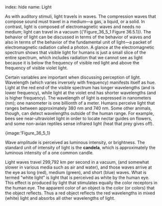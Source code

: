 index: hide
name: Light

As with auditory stimuli, light travels in waves. The compression waves that compose sound must travel in a medium—a gas, a liquid, or a solid. In contrast, light is composed of electromagnetic waves and needs no medium; light can travel in a vacuum ({'Figure_36_5_1 Figure 36.5.1}). The behavior of light can be discussed in terms of the behavior of waves and also in terms of the behavior of the fundamental unit of light—a packet of electromagnetic radiation called a photon. A glance at the electromagnetic spectrum shows that visible light for humans is just a small slice of the entire spectrum, which includes radiation that we cannot see as light because it is below the frequency of visible red light and above the frequency of visible violet light.

Certain variables are important when discussing perception of light. Wavelength (which varies inversely with frequency) manifests itself as hue. Light at the red end of the visible spectrum has longer wavelengths (and is lower frequency), while light at the violet end has shorter wavelengths (and is higher frequency). The wavelength of light is expressed in nanometers (nm); one nanometer is one billionth of a meter. Humans perceive light that ranges between approximately 380 nm and 740 nm. Some other animals, though, can detect wavelengths outside of the human range. For example, bees see near-ultraviolet light in order to locate nectar guides on flowers, and some non-avian reptiles sense infrared light (heat that prey gives off).


{image:'Figure_36_5_1}
        

Wave amplitude is perceived as luminous intensity, or brightness. The standard unit of intensity of light is the  **candela**, which is approximately the luminous intensity of a one common candle.

Light waves travel 299,792 km per second in a vacuum, (and somewhat slower in various media such as air and water), and those waves arrive at the eye as long (red), medium (green), and short (blue) waves. What is termed “white light” is light that is perceived as white by the human eye. This effect is produced by light that stimulates equally the color receptors in the human eye. The apparent color of an object is the color (or colors) that the object reflects. Thus a red object reflects the red wavelengths in mixed (white) light and absorbs all other wavelengths of light. 
